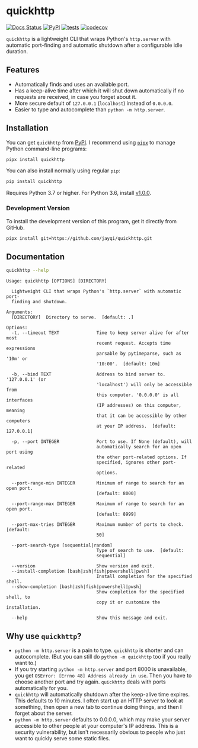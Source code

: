 # quickhttp

[![Docs Status](https://img.shields.io/badge/docs-stable-informational)](https://jayqi.github.io/quickhttp/)
[![PyPI](https://img.shields.io/pypi/v/quickhttp.svg)](https://pypi.org/project/quickhttp/)
[![tests](https://github.com/jayqi/quickhttp/workflows/tests/badge.svg?branch=main)](https://github.com/jayqi/quickhttp/actions?query=workflow%3Atests+branch%3Amain)
[![codecov](https://codecov.io/gh/jayqi/quickhttp/branch/main/graph/badge.svg)](https://codecov.io/gh/jayqi/quickhttp)

`quickhttp` is a lightweight CLI that wraps Python's `http.server` with automatic port-finding and automatic shutdown after a configurable idle duration.

## Features

- Automatically finds and uses an available port.
- Has a keep-alive time after which it will shut down automatically if no requests are received, in case you forget about it.
- More secure default of `127.0.0.1` (`localhost`) instead of `0.0.0.0`.
- Easier to type and autocomplete than `python -m http.server`.

## Installation

You can get `quickhttp` from [PyPI](https://pypi.org/project/quickhttp/). I recommend using [`pipx`](https://pipxproject.github.io/pipx/) to manage Python command-line programs:

```bash
pipx install quickhttp
```

You can also install normally using regular `pip`:

```bash
pip install quickhttp
```

Requires Python 3.7 or higher. For Python 3.6, install [v1.0.0](https://pypi.org/project/quickhttp/1.0.0/).

### Development Version

To install the development version of this program, get it directly from GitHub.

```bash
pipx install git+https://github.com/jayqi/quickhttp.git
```

## Documentation

```bash
quickhttp --help
```

```text
Usage: quickhttp [OPTIONS] [DIRECTORY]

  Lightweight CLI that wraps Python's `http.server` with automatic port-
  finding and shutdown.

Arguments:
  [DIRECTORY]  Directory to serve.  [default: .]

Options:
  -t, --timeout TEXT              Time to keep server alive for after most
                                  recent request. Accepts time expressions
                                  parsable by pytimeparse, such as '10m' or
                                  '10:00'.  [default: 10m]

  -b, --bind TEXT                 Address to bind server to. '127.0.0.1' (or
                                  'localhost') will only be accessible from
                                  this computer. '0.0.0.0' is all interfaces
                                  (IP addresses) on this computer, meaning
                                  that it can be accessible by other computers
                                  at your IP address.  [default: 127.0.0.1]

  -p, --port INTEGER              Port to use. If None (default), will
                                  automatically search for an open port using
                                  the other port-related options. If
                                  specified, ignores other port-related
                                  options.

  --port-range-min INTEGER        Minimum of range to search for an open port.
                                  [default: 8000]

  --port-range-max INTEGER        Maximum of range to search for an open port.
                                  [default: 8999]

  --port-max-tries INTEGER        Maximum number of ports to check.  [default:
                                  50]

  --port-search-type [sequential|random]
                                  Type of search to use.  [default:
                                  sequential]

  --version                       Show version and exit.
  --install-completion [bash|zsh|fish|powershell|pwsh]
                                  Install completion for the specified shell.
  --show-completion [bash|zsh|fish|powershell|pwsh]
                                  Show completion for the specified shell, to
                                  copy it or customize the installation.

  --help                          Show this message and exit.
```

## Why use `quickhttp`?

- `python -m http.server` is a pain to type. `quickhttp` is shorter and can autocomplete. (But you can still do `python -m quickhttp` too if you really want to.)
- If you try starting `python -m http.server` and port 8000 is unavailable, you get `OSError: [Errno 48] Address already in use`. Then you have to choose another port and try again. `quickhttp` deals with ports automatically for you.
- `quickhttp` will automatically shutdown after the keep-alive time expires. This defaults to 10 minutes. I often start up an HTTP server to look at something, then open a new tab to continue doing things, and then I forget about the server.
- `python -m http.server` defaults to 0.0.0.0, which may make your server accessible to other people at your computer's IP address. This is a security vulnerability, but isn't necessarily obvious to people who just want to quickly serve some static files.
